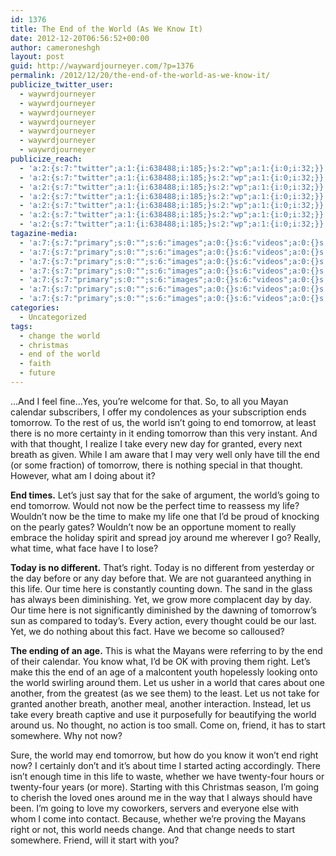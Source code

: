 ```yaml
---
id: 1376
title: The End of the World (As We Know It)
date: 2012-12-20T06:56:52+00:00
author: cameroneshgh
layout: post
guid: http://waywardjourneyer.com/?p=1376
permalink: /2012/12/20/the-end-of-the-world-as-we-know-it/
publicize_twitter_user:
  - waywrdjourneyer
  - waywrdjourneyer
  - waywrdjourneyer
  - waywrdjourneyer
  - waywrdjourneyer
  - waywrdjourneyer
  - waywrdjourneyer
publicize_reach:
  - 'a:2:{s:7:"twitter";a:1:{i:638488;i:185;}s:2:"wp";a:1:{i:0;i:32;}}'
  - 'a:2:{s:7:"twitter";a:1:{i:638488;i:185;}s:2:"wp";a:1:{i:0;i:32;}}'
  - 'a:2:{s:7:"twitter";a:1:{i:638488;i:185;}s:2:"wp";a:1:{i:0;i:32;}}'
  - 'a:2:{s:7:"twitter";a:1:{i:638488;i:185;}s:2:"wp";a:1:{i:0;i:32;}}'
  - 'a:2:{s:7:"twitter";a:1:{i:638488;i:185;}s:2:"wp";a:1:{i:0;i:32;}}'
  - 'a:2:{s:7:"twitter";a:1:{i:638488;i:185;}s:2:"wp";a:1:{i:0;i:32;}}'
  - 'a:2:{s:7:"twitter";a:1:{i:638488;i:185;}s:2:"wp";a:1:{i:0;i:32;}}'
tagazine-media:
  - 'a:7:{s:7:"primary";s:0:"";s:6:"images";a:0:{}s:6:"videos";a:0:{}s:11:"image_count";i:0;s:6:"author";s:8:"19879429";s:7:"blog_id";s:8:"19280981";s:9:"mod_stamp";s:19:"2012-12-20 11:56:52";}'
  - 'a:7:{s:7:"primary";s:0:"";s:6:"images";a:0:{}s:6:"videos";a:0:{}s:11:"image_count";i:0;s:6:"author";s:8:"19879429";s:7:"blog_id";s:8:"19280981";s:9:"mod_stamp";s:19:"2012-12-20 11:56:52";}'
  - 'a:7:{s:7:"primary";s:0:"";s:6:"images";a:0:{}s:6:"videos";a:0:{}s:11:"image_count";i:0;s:6:"author";s:8:"19879429";s:7:"blog_id";s:8:"19280981";s:9:"mod_stamp";s:19:"2012-12-20 11:56:52";}'
  - 'a:7:{s:7:"primary";s:0:"";s:6:"images";a:0:{}s:6:"videos";a:0:{}s:11:"image_count";i:0;s:6:"author";s:8:"19879429";s:7:"blog_id";s:8:"19280981";s:9:"mod_stamp";s:19:"2012-12-20 11:56:52";}'
  - 'a:7:{s:7:"primary";s:0:"";s:6:"images";a:0:{}s:6:"videos";a:0:{}s:11:"image_count";i:0;s:6:"author";s:8:"19879429";s:7:"blog_id";s:8:"19280981";s:9:"mod_stamp";s:19:"2012-12-20 11:56:52";}'
  - 'a:7:{s:7:"primary";s:0:"";s:6:"images";a:0:{}s:6:"videos";a:0:{}s:11:"image_count";i:0;s:6:"author";s:8:"19879429";s:7:"blog_id";s:8:"19280981";s:9:"mod_stamp";s:19:"2012-12-20 11:56:52";}'
  - 'a:7:{s:7:"primary";s:0:"";s:6:"images";a:0:{}s:6:"videos";a:0:{}s:11:"image_count";i:0;s:6:"author";s:8:"19879429";s:7:"blog_id";s:8:"19280981";s:9:"mod_stamp";s:19:"2012-12-20 11:56:52";}'
categories:
  - Uncategorized
tags:
  - change the world
  - christmas
  - end of the world
  - faith
  - future
---
```

&#8230;And I feel fine&#8230;Yes, you&#8217;re welcome for that. So, to all you Mayan calendar subscribers, I offer my condolences as your subscription ends tomorrow. To the rest of us, the world isn&#8217;t going to end tomorrow, at least there is no more certainty in it ending tomorrow than this very instant. And with that thought, I realize I take every new day for granted, every next breath as given. While I am aware that I may very well only have till the end (or some fraction) of tomorrow, there is nothing special in that thought. However, what am I doing about it?

**End times.** Let&#8217;s just say that for the sake of argument, the world&#8217;s going to end tomorrow. Would not now be the perfect time to reassess my life? Wouldn&#8217;t now be the time to make my life one that I&#8217;d be proud of knocking on the pearly gates? Wouldn&#8217;t now be an opportune moment to really embrace the holiday spirit and spread joy around me wherever I go? Really, what time, what face have I to lose?

**Today is no different.** That&#8217;s right. Today is no different from yesterday or the day before or any day before that. We are not guaranteed anything in this life. Our time here is constantly counting down. The sand in the glass has always been diminishing. Yet, we grow more complacent day by day. Our time here is not significantly diminished by the dawning of tomorrow&#8217;s sun as compared to today&#8217;s. Every action, every thought could be our last. Yet, we do nothing about this fact. Have we become so calloused?

**The ending of an age.** This is what the Mayans were referring to by the end of their calendar. You know what, I&#8217;d be OK with proving them right. Let&#8217;s make this the end of an age of a malcontent youth hopelessly looking onto the world swirling around them. Let us usher in a world that cares about one another, from the greatest (as we see them) to the least. Let us not take for granted another breath, another meal, another interaction. Instead, let us take every breath captive and use it purposefully for beautifying the world around us. No thought, no action is too small. Come on, friend, it has to start somewhere. Why not now?

Sure, the world may end tomorrow, but how do you know it won&#8217;t end right now? I certainly don&#8217;t and it&#8217;s about time I started acting accordingly. There isn&#8217;t enough time in this life to waste, whether we have twenty-four hours or twenty-four years (or more). Starting with this Christmas season, I&#8217;m going to cherish the loved ones around me in the way that I always should have been. I&#8217;m going to love my coworkers, servers and everyone else with whom I come into contact. Because, whether we&#8217;re proving the Mayans right or not, this world needs change. And that change needs to start somewhere. Friend, will it start with you?